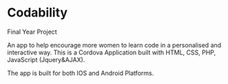 # Codability
Final Year Project

An app to help encourage more women to learn code in a personalised and interactive way. This is a Cordova Application built with HTML, CSS, PHP, JavaScript (Jquery&AJAX). 

The app is built for both IOS and Android Platforms. 
